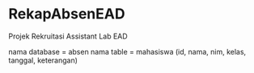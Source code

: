 # RekapAbsenEAD
Projek Rekruitasi Assistant Lab EAD

nama database = absen
nama table = mahasiswa (id, nama, nim, kelas, tanggal, keterangan)
